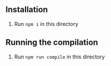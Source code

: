 ## Installation

1. Run `npm i` in this directory

## Running the compilation

1. Run `npm run compile` in this directory